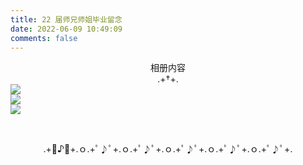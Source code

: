 ```yaml
---
title: 22 届师兄师姐毕业留念
date: 2022-06-09 10:49:09
comments: false
---
```

<center>相册内容</center>

<center>.+†+.</center>



<div class="gallery-page">
	<div class="img-list">
		<div class="img-column">
			<a href="https://flmore-github-io-1306099430.cos.ap-beijing.myqcloud.com/markdown-img/retouch_2022052714383537.jpg" target="_Blank"><img src="https://flmore-github-io-1306099430.cos.ap-beijing.myqcloud.com/markdown-img/retouch_2022052714383537.jpg"></a>
		</div>
		<div class="img-column">
			<a href="https://flmore-github-io-1306099430.cos.ap-beijing.myqcloud.com/markdown-img/IMG_20220529_115248.jpg" target="_Blank"><img src="https://flmore-github-io-1306099430.cos.ap-beijing.myqcloud.com/markdown-img/IMG_20220529_115248.jpg"></a>
		</div>
		<div class="img-column">
			<a href="https://flmore-github-io-1306099430.cos.ap-beijing.myqcloud.com/markdown-img/IMG_20220527_195918.jpg" target="_Blank"><img src="https://flmore-github-io-1306099430.cos.ap-beijing.myqcloud.com/markdown-img/IMG_20220527_195918.jpg"></a>
	</div>
</div>


​    

<center>.+ﾟ♪ﾟ+.ｏ.+ﾟ♪ﾟ+.ｏ.+ﾟ♪ﾟ+.ｏ.+ﾟ♪ﾟ+.ｏ.+ﾟ♪ﾟ+.ｏ.+ﾟ♪ﾟ+.</center>

